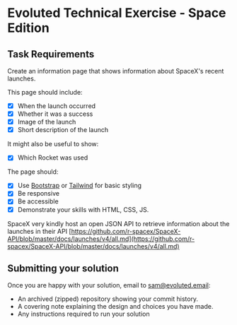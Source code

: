 # Evoluted Technical Exercise - Space Edition

## Task Requirements

Create an information page that shows information about SpaceX's recent launches. 

This page should include:
- [X] When the launch occurred
- [X] Whether it was a success
- [X] Image of the launch
- [X] Short description of the launch

It might also be useful to show:
- [X] Which Rocket was used

The page should:
- [X] Use [Bootstrap](https://getbootstrap.com/) or [Tailwind](https://tailwindcss.com/) for basic styling
- [X] Be responsive
- [X] Be accessible
- [X] Demonstrate your skills with HTML, CSS, JS.

SpaceX very kindly host an open JSON API to retrieve information about the launches in their API [https://github.com/r-spacex/SpaceX-API/blob/master/docs/launches/v4/all.md](https://github.com/r-spacex/SpaceX-API/blob/master/docs/launches/v4/all.md)

## Submitting your solution

Once you are happy with your solution, email to sam@evoluted.email:

- An archived (zipped) repository showing your commit history. 
- A covering note explaining the design and choices you have made.
- Any instructions required to run your solution